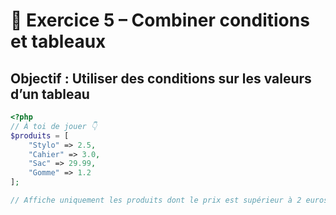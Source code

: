 # 🧠 Exercice 5 – Combiner conditions et tableaux

## Objectif : Utiliser des conditions sur les valeurs d’un tableau

```php
<?php
// À toi de jouer 👇
$produits = [
    "Stylo" => 2.5,
    "Cahier" => 3.0,
    "Sac" => 29.99,
    "Gomme" => 1.2
];

// Affiche uniquement les produits dont le prix est supérieur à 2 euros
```